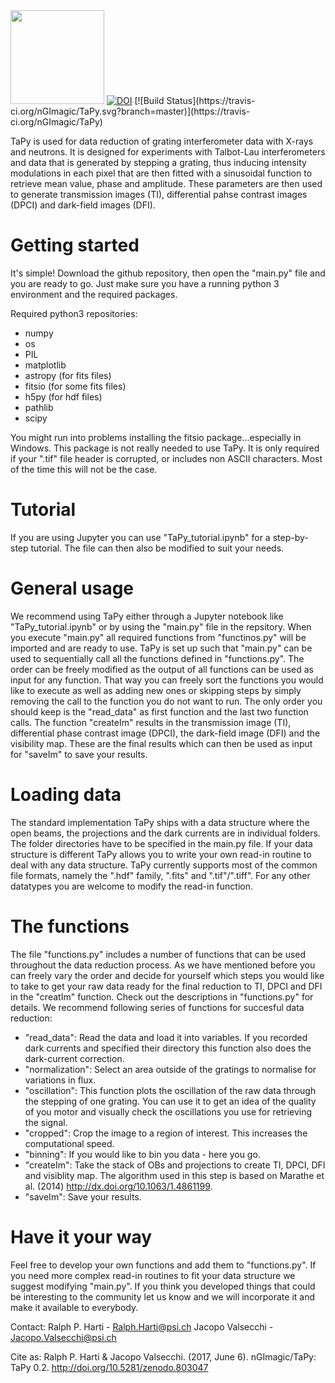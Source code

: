 <img src="https://github.com/nGImagic/TaPy/blob/master/pics/TaPy_logo.png"  width="150" height="150" />
<a href="https://zenodo.org/badge/latestdoi/90043504"><img src="https://zenodo.org/badge/90043504.svg" alt="DOI"></a>
[![Build Status](https://travis-ci.org/nGImagic/TaPy.svg?branch=master)](https://travis-ci.org/nGImagic/TaPy)

TaPy is used for data reduction of grating interferometer data with X-rays and neutrons. It is designed for experiments with Talbot-Lau interferometers and data that is generated by stepping a grating, thus inducing intensity modulations in each pixel that are then fitted with a sinusoidal function to retrieve mean value, phase and amplitude. These parameters are then used to generate transmission images (TI), differential pahse contrast images (DPCI) and dark-field images (DFI).

# Getting started
It's simple! Download the github repository, then open the "main.py" file and you are ready to go. Just make sure you have a running python 3 environment and the required packages.

Required python3 repositories:
- numpy
- os
- PIL
- matplotlib
- astropy (for fits files)
- fitsio (for some fits files)
- h5py (for hdf files)
- pathlib
- scipy

You might run into problems installing the fitsio package...especially in Windows. This package is not really needed to use TaPy. It is only required if your ".tif" file header is corrupted, or includes non ASCII characters. Most of the time this will not be the case.

# Tutorial
If you are using Jupyter you can use "TaPy_tutorial.ipynb" for a step-by-step tutorial. The file can then also be modified to suit your needs. 

# General usage
We recommend using TaPy either through a Jupyter notebook like "TaPy_tutorial.ipynb" or by using the "main.py" file in the repsitory.
When you execute "main.py" all required functions from "functinos.py" will be imported and are ready to use. TaPy is set up such that "main.py" can be used to sequentially call all the functions defined in "functions.py". The order can be freely modified as the output of all functions can be used as input for any function. That way you can freely sort the functions you would like to execute as well as adding new ones or skipping steps by simply removing the call to the function you do not want to run.
The only order you should keep is the "read_data" as first function and the last two function calls. The function "createIm" results in the transmission image (TI), differential phase contrast image (DPCI), the dark-field image (DFI) and the visibility map. These are the final results which can then be used as input for "saveIm" to save your results.

# Loading data
The standard implementation TaPy ships with a data structure where the open beams, the projections and the dark currents are in individual folders. The folder directories have to be specified in the main.py file. If your data structure is different TaPy allows you to write your own read-in routine to deal with any data structure.
TaPy currently supports most of the common file formats, namely the ".hdf" family, ".fits" and ".tif"/".tiff". For any other datatypes you are welcome to modify the read-in function.

# The functions
The file "functions.py" includes a number of functions that can be used throughout the data reduction process. As we have mentioned before you can freely vary the order and decide for yourself which steps you would like to take to get your raw data ready for the final reduction to TI, DPCI and DFI in the "creatIm" function. Check out the descriptions in "functions.py" for details.
We recommend following series of functions for succesful data reduction: 
 - "read_data": Read the data and load it into variables. If you recorded dark currents and specified their directory this function also does the dark-current correction.
 - "normalization": Select an area outside of the gratings to normalise for variations in flux.
 - "oscillation": This function plots the oscillation of the raw data through the stepping of one grating. You can use it to get an idea of the quality of you motor and visually check the oscillations you use for retrieving the signal.
 - "cropped": Crop the image to a region of interest. This increases the computational speed.
 - "binning": If you would like to bin you data - here you go.
 - "createIm": Take the stack of OBs and projections to create TI, DPCI, DFI and visiblity map. The algorithm used in this step is based on Marathe et al. (2014) http://dx.doi.org/10.1063/1.4861199.
 - "saveIm": Save your results.
 
 # Have it your way
 Feel free to develop your own functions and add them to "functions.py". If you need more complex read-in routines to fit your data structure we suggest modifying "main.py". If you think you developed things that could be interesting to the community let us know and we will incorporate it and make it available to everybody.
 
 Contact:
 Ralph P. Harti - Ralph.Harti@psi.ch
 Jacopo Valsecchi - Jacopo.Valsecchi@psi.ch
 
 
Cite as: Ralph P. Harti & Jacopo Valsecchi. (2017, June 6). nGImagic/TaPy: TaPy 0.2. http://doi.org/10.5281/zenodo.803047
 
